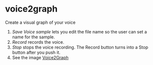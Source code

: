 # voice2graph
Create a visual graph of your voice
1. _Save Voice sample_ lets you edit the file name so the user can set a name for the sample.
2. _Record_ records the voice.
3. _Stop_ stops the voice recording. The Record button turns into a Stop button after you push it.
4. See the image [Voice2Graph](https://github.com/zdavatz/voice2graph/blob/master/71BCD4C8-ED88-48E3-9055-B77EBD5C6F6F.png)
